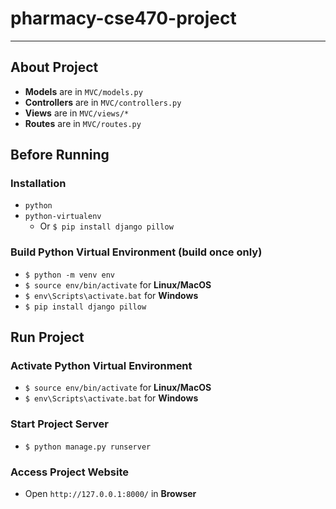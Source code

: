 # pharmacy-cse470-project
---
## About Project
- **Models** are in `MVC/models.py`
- **Controllers** are in `MVC/controllers.py`
- **Views** are in `MVC/views/*`
- **Routes** are in `MVC/routes.py`

## Before Running
### Installation
- `python`
- `python-virtualenv`
    - Or `$ pip install django pillow`
### Build Python Virtual Environment (build once only)
- `$ python -m venv env`
- `$ source env/bin/activate` for **Linux/MacOS**
- `$ env\Scripts\activate.bat` for **Windows**
- `$ pip install django pillow`

## Run Project
### Activate Python Virtual Environment
- `$ source env/bin/activate` for **Linux/MacOS**
- `$ env\Scripts\activate.bat` for **Windows**
### Start Project Server
- `$ python manage.py runserver`
### Access Project Website
- Open `http://127.0.0.1:8000/` in **Browser**
